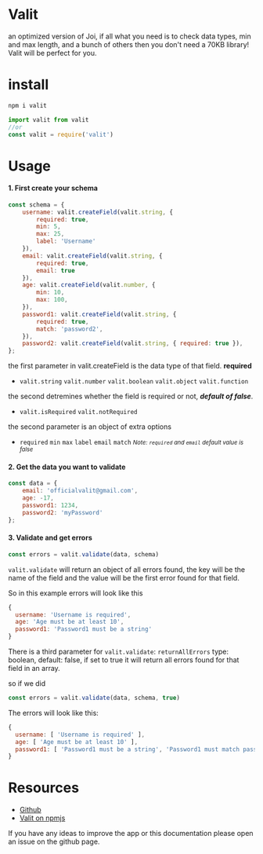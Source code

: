 # Valit

an optimized version of Joi, if all what you need is to check data types, min and max length, and a bunch of others then you don't need a 70KB library! Valit will be perfect for you.

# install
```js
npm i valit

import valit from valit
//or
const valit = require('valit')
```

# Usage

#### 1. First create your schema
```js
const schema = {
    username: valit.createField(valit.string, {
        required: true,
        min: 5,
        max: 25,
        label: 'Username'
    }),
    email: valit.createField(valit.string, {
        required: true,
        email: true
    }),
    age: valit.createField(valit.number, {
        min: 10,
        max: 100,
    }),
    password1: valit.createField(valit.string, {
        required: true,
        match: 'password2',
    }),
    password2: valit.createField(valit.string, { required: true }),
};
```
the first parameter in valit.createField is the data type of that field. __required__
* ```valit.string``` ```valit.number``` ```valit.boolean``` ```valit.object``` ```valit.function```

the second detremines whether the field is required or not, ___default of false___.
* ```valit.isRequired``` ```valit.notRequired```

the second parameter is an object of extra options
* ```required``` ```min``` ```max``` ```label``` ```email``` ```match```
<small>*Note: ```required``` and ```email``` default value is false*</small>

#### 2. Get the data you want to validate
```js
const data = {
    email: 'officialvalit@gmail.com',
    age: -17,
    password1: 1234,
    password2: 'myPassword'
};
```
#### 3. Validate and get errors
```js
const errors = valit.validate(data, schema)
```

```valit.validate``` will return an object of all errors found, the key will be the name of the field and the value will be the first error found for that field.

So in this example errors will look like this

```js
{
  username: 'Username is required',
  age: 'Age must be at least 10',
  password1: 'Password1 must be a string'
}
```

There is a third parameter for ```valit.validate```:  ```returnAllErrors``` type: boolean, default: false, if set to true it will return all errors found for that field in an array.

so if we did

```js
const errors = valit.validate(data, schema, true)
```

The errors will look like this:

```js
{
  username: [ 'Username is required' ],
  age: [ 'Age must be at least 10' ],
  password1: [ 'Password1 must be a string', 'Password1 must match password2' ]
}
```


# Resources

*   [Github](https://github.com/zeyad-shaban/valit)
*   [Valit on npmjs](https://www.npmjs.com/package/valit)

If you have any ideas to improve the app or this documentation please open an issue on the github page.
